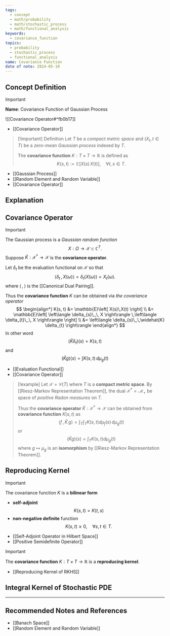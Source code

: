 ```yaml
---
tags:
  - concept
  - math/probability
  - math/stochastic_process
  - math/functional_analysis
keywords:
  - covariance_function
topics:
  - probability
  - stochastic_process
  - functional_analysis
name: Covariance Function
date of note: 2024-05-10
---
```


## Concept Definition

>[!important]
>**Name**:  Covariance Function of Gaussian Process

![[Covariance Operator#^fb0b17]]

- [[Covariance Operator]]

>[!important] Definition
>Let $T$ be a *compact metric space* and $(X_{t}, t\in T)$ be a *zero-mean Gaussian process* indexed by $T$.
>
>The **covariance function** $K: T \times T \to \mathbb{R}$ is defined as
>$$
>K(s, t) := \mathbb{E}\left[  X(s)\,X(t) \right], \quad \forall t, s\in T.
>$$ 

- [[Gaussian Process]]
- [[Random Element and Random Variable]]
- [[Covariance Operator]]


## Explanation


## Covariance Operator 

>[!important]
>The Gaussian process is a *Gaussian random function* $$X: \Omega \to \mathcal{X} \subset \mathbb{C}^{T}.$$ Suppose $\widehat{K}: \mathcal{X}^{*} \to \mathcal{X}$ is the **covariance operator**.
>
>Let $\delta_{t}$ be the evaluation functional on $\mathcal{X}$ so that $$\left\langle  \delta_{t}\,,\, X(\omega)   \right\rangle = \delta_{t}(X(\omega))= X_{t}(\omega).$$
>where $\left\langle  \,,\,    \right\rangle$ is the [[Canonical Dual Pairing]].
>
>Thus the **covariance function** $K$ can be obtained via *the covariance operator*
>$$
>\begin{align*}
>K(s, t) &=  \mathbb{E}\left[  X(s)\,X(t) \right] \\
>&= \mathbb{E}\left[ \left\langle  \delta_{s}\,,\, X   \right\rangle  \,\left\langle  \delta_{t}\,,\, X   \right\rangle \right] \\
>&=  \left\langle   \delta_{s}\,,\,\widehat{K} \delta_{t}   \right\rangle
\end{align*}
>$$
>In other word
>$$
>(\widehat{K} \delta_{t})(s) = K(s, t)
>$$
>and
>$$
>(\widehat{K}g)(s) = \int K(s, t)\, d\mu_{g}(t)
>$$

- [[Evaluation Functional]]
- [[Covariance Operator]]

>[!example]
>Let $\mathcal{X}= \mathcal{C}(T)$ where $T$ is a **compact metric space**. By [[Riesz-Markov Representation Theorem]], the dual $\mathcal{X}^{*}= \mathcal{M}_{+}$ be space of *positive Radon measures* on $T$.
>
>Thus the **covariance operator** $\widehat{K}: \mathcal{X}^{*}\to \mathcal{X}$ can be obtained from **covariance function** $K(s, t)$ as
>$$
>\left\langle  f\,,\,\widehat{K}\,g  \right\rangle = \int_{T}\int_{T}K(s,t)d\mu_{f}(s)\,d\mu_{g}(t)
>$$
>or
>$$
>(\widehat{K}g)(s) = \int_{T}K(s,t)d\mu_{g}(t)
>$$
>where $g \mapsto \mu_{g}$ is an **isomorphism** by [[Riesz-Markov Representation Theorem]].


## Reproducing Kernel


>[!important]
>The covariance function $K$ is a **bilinear form**
>- **self-adjoint** $$K(s, t) = K(t, s)$$
>- **non-negative definite** function $$K(s,t) \ge 0, \quad \forall s, t \in T.$$

- [[Self-Adjoint Operator in Hilbert Space]]
- [[Positive Semidefinite Operator]]

>[!important]
>The **covariance function** $K: T \times T\to \mathbb{R}$ is a **reproducing kernel**.

- [[Reproducing Kernel of RKHS]]


## Integral Kernel of Stochastic PDE






-----------
##  Recommended Notes and References

- [[Banach Space]]
- [[Random Element and Random Variable]]


